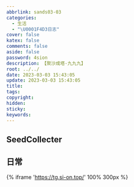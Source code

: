 ```yaml
---
abbrlink: sands03-03
categories:
  - 生活
  - "\U0001F4D3日志"
cover: false
katex: false
comments: false
aside: false
password: 4sion
description: 【聚沙成塔·九九九】
root: ../../
date: 2023-03-03 15:43:05
update: 2023-03-03 15:43:05
title:
tags:
copyright:
hidden: 
sticky:
keywords:
---
```


## SeedCollecter


## 日常
{% iframe 'https://tg.si-on.top/' 100% 300px %}